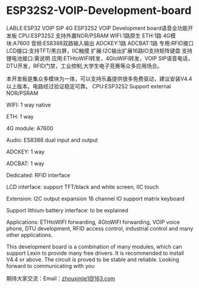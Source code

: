 # ESP32S2-VOIP-Development-board
LABLE:ESP32 VOIP SIP 4G 
ESP32S2 VOIP Development board语音全功能开发板
CPU:ESP32S2 支持外置NOR/PSRAM
WIFI:1路原生
ETH:1路
4G模块:A7600
音频:ES8388双路输入输出
ADCKEY:1路
ADCBAT:1路
专用:RFID接口
LCD接口:支持TFT/黑白屏，IIC触摸
扩展:I2C输出扩展16路IO支持矩阵键盘
支持锂电池接口:需说明
应用:ETHtoWIFI转发，4GtoWIFI转发，VOIP SIP语音电话，DTU开发，RFID门禁，工业控制,大学生电子竞赛等众多应用场合。

本开发板是集众多模块为一体，可以支持乐鑫提供很多免费驱动，建议安装V4.4以上版本。电路经过验证稳定可靠。
CPU:ESP32S2
Support external NOR/PSRAM

WIFI: 1 way native

ETH: 1 way

4G module: A7600

Audio: ES8388 dual input and output

ADCKEY: 1 way

ADCBAT: 1 way

Dedicated: RFID interface

LCD interface: support TFT/black and white screen, IIC touch

Extension: I2C output expansion 16 channel IO support matrix keyboard

Support lithium battery interface: to be explained

Applications: ETHtoWIFI forwarding, 4GtoWIFI forwarding, VOIP voice phone, DTU development, RFID access control, industrial control and many other applications.

This development board is a combination of many modules, which can support Lexin to provide many free drivers. It is recommended to install V4.4 or above. The circuit is proved to be stable and reliable.
Looking forward to communicating with you

期待大家交流：Email：zhouxinjie1@163.com
